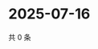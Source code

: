 # 2025-07-16

共 0 条

<!-- BEGIN ZHIHUQUESTIONS -->
<!-- 最后更新时间 Wed Jul 16 2025 17:17:21 GMT+0800 (China Standard Time) -->

<!-- END ZHIHUQUESTIONS -->
